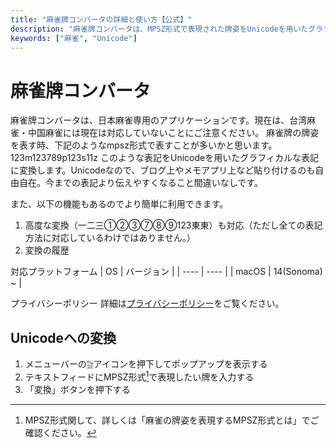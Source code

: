 ```yaml
---
title: "麻雀牌コンバータの詳細と使い方【公式】"
description: "麻雀牌コンバータは、MPSZ形式で表現された牌姿をUnicodeを用いたグラフィカルな表記に変換します。"
keywords: ["麻雀", "Unicode"]
---
```


# 麻雀牌コンバータ
麻雀牌コンバータは、日本麻雀専用のアプリケーションです。現在は、台湾麻雀・中国麻雀には現在は対応していないことにご注意ください。 麻雀牌の牌姿を表す時、下記のようなmpsz形式で表すことが多いかと思います。 123m123789p123s11z このような表記をUnicodeを用いたグラフィカルな表記に変換します。Unicodeなので、ブログ上やメモアプリ上など貼り付けるのも自由自在。今までの表記より伝えやすくなること間違いなしです。

また、以下の機能もあるのでより簡単に利用できます。
1. 高度な変換（一二三①②③⑦⑧⑨123東東）も対応（ただし全ての表記方法に対応しているわけではありません。）
2. 変換の履歴

対応プラットフォーム
| OS | バージョン |
| ---- | ---- |
| macOS | 14(Sonoma) ~ |

プライバシーポリシー
詳細は[プライバシーポリシー](/privacy)をご覧ください。

## Unicodeへの変換
1. メニューバーの🀟アイコンを押下してポップアップを表示する
2. テキストフィードにMPSZ形式[^1]で表現したい牌を入力する
3. 「変換」ボタンを押下する

[^1]: MPSZ形式関して、詳しくは「麻雀の牌姿を表現するMPSZ形式とは」でご確認ください。